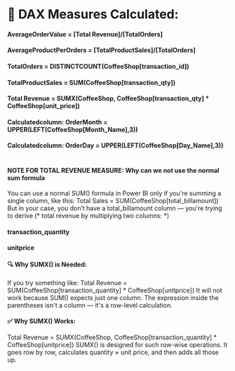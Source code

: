 # 🔢 DAX Measures Calculated:

#### AverageOrderValue = [Total Revenue]/[TotalOrders]

#### AverageProductPerOrders = [TotalProductSales]/[TotalOrders]

#### TotalOrders = DISTINCTCOUNT(CoffeeShop[transaction_id])

#### TotalProductSales = SUM(CoffeeShop[transaction_qty])

#### Total Revenue = SUMX(CoffeeShop, CoffeeShop[transaction_qty] * CoffeeShop[unit_price])

#### Calculatedcolumn: OrderMonth = UPPER(LEFT(CoffeeShop[Month_Name],3))

#### Calculatedcolumn: OrderDay = UPPER(LEFT(CoffeeShop[Day_Name],3))

# 

#### NOTE FOR TOTAL REVENUE MEASURE: Why can we not use the normal sum formula
You can use a normal SUM() formula in Power BI only if you're summing a single column, like this:
Total Sales = SUM(CoffeeShop[total_billamount])
But in your case, you don’t have a total_billamount column — you're trying to derive (* total revenue by multiplying two columns: *) 

#### transaction_quantity

#### unitprice

#### 🔍 Why SUMX() is Needed:
If you try something like:
Total Revenue = SUM(CoffeeShop[transaction_quantity] * CoffeeShop[unitprice])
It will not work because SUM() expects just one column. The expression inside the parentheses isn't a column — it's a row-level calculation.

#### ✅ Why SUMX() Works:

Total Revenue = SUMX(CoffeeShop, CoffeeShop[transaction_quantity] * CoffeeShop[unitprice])
SUMX() is designed for such row-wise operations.
It goes row by row, calculates quantity × unit price, and then adds all those up.

#
